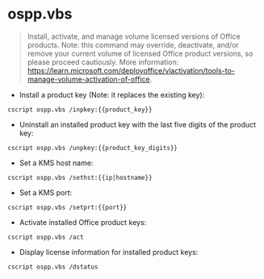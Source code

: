 # ospp.vbs

> Install, activate, and manage volume licensed versions of Office products.
> Note: this command may override, deactivate, and/or remove your current volume of licensed Office product versions, so please proceed cautiously.
> More information: <https://learn.microsoft.com/deployoffice/vlactivation/tools-to-manage-volume-activation-of-office>.

- Install a product key (Note: it replaces the existing key):

`cscript ospp.vbs /inpkey:{{product_key}}`

- Uninstall an installed product key with the last five digits of the product key:

`cscript ospp.vbs /unpkey:{{product_key_digits}}`

- Set a KMS host name:

`cscript ospp.vbs /sethst:{{ip|hostname}}`

- Set a KMS port:

`cscript ospp.vbs /setprt:{{port}}`

- Activate installed Office product keys:

`cscript ospp.vbs /act`

- Display license information for installed product keys:

`cscript ospp.vbs /dstatus`
